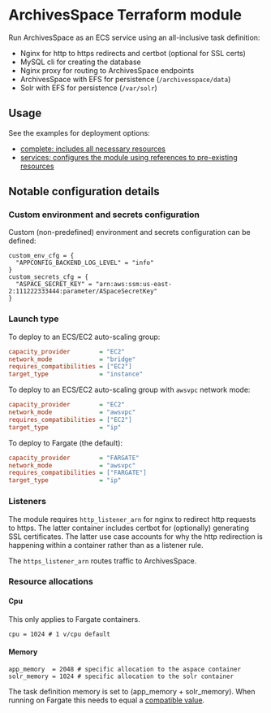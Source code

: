 # ArchivesSpace Terraform module

Run ArchivesSpace as an ECS service using an all-inclusive
task definition:

- Nginx for http to https redirects and certbot (optional for SSL certs)
- MySQL cli for creating the database
- Nginx proxy for routing to ArchivesSpace endpoints
- ArchivesSpace with EFS for persistence (`/archivesspace/data`)
- Solr with EFS for persistence (`/var/solr`)

## Usage

See the examples for deployment options:

- [complete: includes all necessary resources](./examples/complete/README.md)
- [services: configures the module using references to pre-existing resources](./examples/services/README.md)

## Notable configuration details

### Custom environment and secrets configuration

Custom (non-predefined) environment and secrets configuration can be defined:

```hcl
custom_env_cfg = {
  "APPCONFIG_BACKEND_LOG_LEVEL" = "info"
}
custom_secrets_cfg = {
  "ASPACE_SECRET_KEY" = "arn:aws:ssm:us-east-2:111222333444:parameter/ASpaceSecretKey"
}
```

### Launch type

To deploy to an ECS/EC2 auto-scaling group:

```ini
capacity_provider        = "EC2"
network_mode             = "bridge"
requires_compatibilities = ["EC2"]
target_type              = "instance"
```

To deploy to an ECS/EC2 auto-scaling group with `awsvpc` network mode:

```ini
capacity_provider        = "EC2"
network_mode             = "awsvpc"
requires_compatibilities = ["EC2"]
target_type              = "ip"
```

To deploy to Fargate (the default):

```ini
capacity_provider        = "FARGATE"
network_mode             = "awsvpc"
requires_compatibilities = ["FARGATE"]
target_type              = "ip"
```

### Listeners

The module requires `http_listener_arn` for nginx to redirect http
requests to https. The latter container includes certbot for (optionally)
generating SSL certificates. The latter use case accounts for why
the http redirection is happening within a container rather than as
a listener rule.

The `https_listener_arn` routes traffic to ArchivesSpace.

### Resource allocations

#### Cpu

This only applies to Fargate containers.

```hcl
cpu = 1024 # 1 v/cpu default
```

#### Memory

```hcl
app_memory  = 2048 # specific allocation to the aspace container
solr_memory = 1024 # specific allocation to the solr container
```

The task definition memory is set to (app_memory + solr_memory). When
running on Fargate this needs to equal a [compatible value](https://docs.aws.amazon.com/AmazonECS/latest/developerguide/AWS_Fargate.html).
